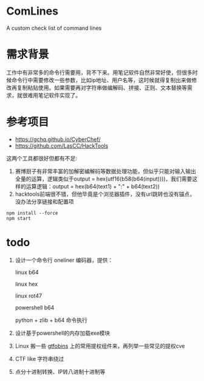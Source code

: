 # ComLines
 A custom check list of command lines

# 需求背景

工作中有非常多的命令行需要用，背不下来。用笔记软件自然非常好使，但很多时候命令行中需要修改一些参数，比如ip地址、用户名等，这时候就得复制出来做修改再复制粘贴使用。如果需要再对字符串做编解码、拼接、正则、文本替换等需求，就很难用笔记软件实现了。

# 参考项目
- https://gchq.github.io/CyberChef/
- https://github.com/LasCC/HackTools

这两个工具都很好但都有不足:
1. 赛博厨子有非常丰富的加解密编解码等数据处理功能，但似乎只能对输入输出全量的运算，逻辑类似于output = hex(utf16(b58(b64(input))))，我们需要这样的运算逻辑：output = hex(b64(text1) + ":" + b64(text2))
2. hacktools前端很不错，但他毕竟是个浏览器插件，没有url跳转也没有锚点，没办法分享链接和配置项

```
npm install --force
npm start
```

# todo

1. 设计一个命令行 oneliner 编码器，提供：

    linux b64

    linux hex

    linux rot47

    powershell b64

    python + zlib + b64 命令执行

2. 设计基于powershell的内存加载exe模块

3. Linux 搬一些 [gtfobins](https://gtfobins.github.io/) 上的常用提权组件来，再列举一些常见的提权cve

4. CTF like 字符串绕过

5. 点分十进制转换、IP转八进制十进制等